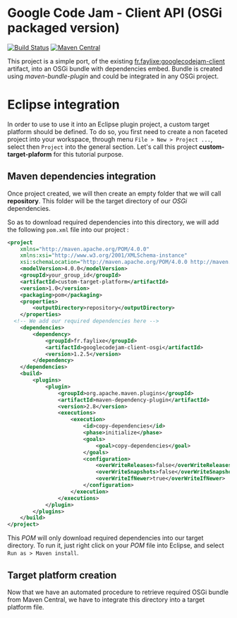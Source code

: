 # Google Code Jam - Client API (OSGi packaged version)

[![Build Status](https://travis-ci.org/Faylixe/googlecodejam-client-osgi.svg)](https://travis-ci.org/Faylixe/googlecodejam-client-osgi) [![Maven Central](https://maven-badges.herokuapp.com/maven-central/fr.faylixe/googlecodejam-client-osgi/badge.svg)](https://maven-badges.herokuapp.com/maven-central/fr.faylixe/googlecodejam-client-osgi)

This project is a simple port, of the existing
[fr.faylixe:googlecodejam-client](https://github.com/Faylixe/googlecodejam-client)
artifact, into an OSGi bundle with dependencies embed. Bundle is created
using *maven-bundle-plugin* and could be integrated in any OSGi project.

# Eclipse integration

In order to use to use it into an Eclipse plugin project, a custom target
platform should be defined. To do so, you first need to create a non faceted
project into your workspace, through menu ``File > New > Project ...``, select
then ``Project`` into the general section. Let's call this project
**custom-target-plaform** for this tutorial purpose.

## Maven dependencies integration

Once project created, we will then create an empty folder that we will call
**repository**. This folder will be the target directory of our *OSGi* dependencies.

So as to download required dependencies into this directory, we will add the
following ``pom.xml`` file into our project :

```xml
<project
	xmlns="http://maven.apache.org/POM/4.0.0"
	xmlns:xsi="http://www.w3.org/2001/XMLSchema-instance"
	xsi:schemaLocation="http://maven.apache.org/POM/4.0.0 http://maven.apache.org/xsd/maven-4.0.0.xsd">
	<modelVersion>4.0.0</modelVersion>
	<groupId>your_group_id</groupId>
	<artifactId>custom-target-platform</artifactId>
	<version>1.0</version>
	<packaging>pom</packaging>
	<properties>
		<outputDirectory>repository</outputDirectory>
	</properties>
  <!-- We add our required dependencies here -->
	<dependencies>
		<dependency>
			<groupId>fr.faylixe</groupId>
			<artifactId>googlecodejam-client-osgi</artifactId>
			<version>1.2.5</version>
		</dependency>
	</dependencies>
	<build>
		<plugins>
			<plugin>
				<groupId>org.apache.maven.plugins</groupId>
				<artifactId>maven-dependency-plugin</artifactId>
				<version>2.8</version>
				<executions>
					<execution>
						<id>copy-dependencies</id>
						<phase>initialize</phase>
						<goals>
							<goal>copy-dependencies</goal>
						</goals>
						<configuration>
							<overWriteReleases>false</overWriteReleases>
							<overWriteSnapshots>false</overWriteSnapshots>
							<overWriteIfNewer>true</overWriteIfNewer>
						</configuration>
					</execution>
				</executions>
			</plugin>
		</plugins>
	</build>
</project>
```

This *POM* will only download required dependencies into our target directory.
To run it, just right click on your *POM* file into Eclipse, and select
``Run as > Maven install``.

## Target platform creation

Now that we have an automated procedure to retrieve required OSGi bundle from
Maven Central, we have to integrate this directory into a target platform file.
